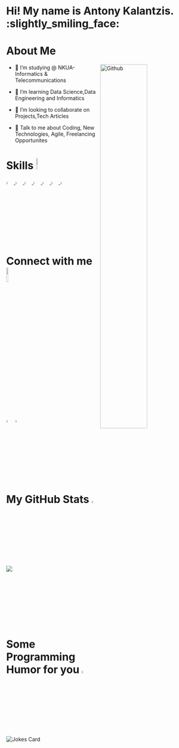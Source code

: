 
<div align="center">
<!img width="100%" height = "250px" src="https://cdn.pixabay.com/photo/2018/01/14/23/12/nature-3082832_1280.jpg" alt="cover" />
</div>




</p>
<h1 size=200px'> <b>Hi! My name is Antony Kalantzis. </b>:slightly_smiling_face: 
</h1>
 
<h1> About Me </h1>

<img width="50%" align="right" alt="Github" src="https://raw.githubusercontent.com/onimur/.github/master/.resources/git-header.svg" />


- 📖 I’m studying @ NKUA-Informatics & Telecommunications

- 🌱 I’m learning Data Science,Data Engineering and Informatics 

- 👯 I’m looking to collaborate on Projects,Tech Articles 

- 💬 Talk to me about Coding, New Technologies, Agile, Freelancing Opportunites 
                                   
                
<h1> Skills <img width="5%" src = "https://media2.giphy.com/media/QssGEmpkyEOhBCb7e1/giphy.gif?cid=ecf05e47a0n3gi1bfqntqmob8g9aid1oyj2wr3ds3mg700bl&rid=giphy.gif" width = 32px height=30px> </h1>
<a href= https://github.com/tonykalantzis?tab=repositories&q=&type=&language=python&sort= > <img width ="4%" src ='https://raw.githubusercontent.com/rahulbanerjee26/githubAboutMeGenerator/main/icons/python.svg'> </a>
<a href= https://github.com/tonykalantzis?tab=repositories&q=&type=&language=html&sort= > <img width ="4%" src ='https://raw.githubusercontent.com/rahulbanerjee26/githubAboutMeGenerator/main/icons/html.svg'> </a>
<a href= https://github.com/tonykalantzis?tab=repositories&q=&type=&language=css&sort= > <img width ="4%" src ='https://raw.githubusercontent.com/rahulbanerjee26/githubAboutMeGenerator/main/icons/css.svg'> </a>
<a href= https://github.com/tonykalantzis?tab=repositories&q=&type=&language=javascript&sort= > <img width ="4%" src ='https://raw.githubusercontent.com/rahulbanerjee26/githubAboutMeGenerator/main/icons/javascript.svg'> </a>
<a href= https://github.com/tonykalantzis?tab=repositories&q=&type=&language=c&sort= > <img width ="4%" src ='https://raw.githubusercontent.com/rahulbanerjee26/githubAboutMeGenerator/main/icons/c.svg'> </a>
<a href= https://github.com/tonykalantzis?tab=repositories&q=&type=&language=cpp&sort= > <img width ="4%" src ='https://raw.githubusercontent.com/rahulbanerjee26/githubAboutMeGenerator/main/icons/cpp.svg'> </a>
<a href= https://github.com/tonykalantzis?tab=repositories&q=&type=&language=java&sort= > <img width ="4%" src ='https://raw.githubusercontent.com/rahulbanerjee26/githubAboutMeGenerator/main/icons/java.svg'> </a>


<h1> Connect with me <img width="10%" src='https://raw.githubusercontent.com/ShahriarShafin/ShahriarShafin/main/Assets/handshake.gif' width="100px"> </h1>
<a href = 'https://www.linkedin.com/in/antoniskalantzis'> <img width = "4%" align= center src="https://raw.githubusercontent.com/rahulbanerjee26/githubAboutMeGenerator/main/icons/linked-in-alt.svg"/></a> 
<a  href = 'https://www.github.com/tonykalantzis'> <img width = "4%" align= center src="https://raw.githubusercontent.com/rahulbanerjee26/githubAboutMeGenerator/main/icons/github.svg"/></a> 


<h1> My GitHub Stats <img width="4%" src='https://media1.giphy.com/media/du3J3cXyzhj75IOgvA/giphy.gif?cid=ecf05e47x2g034i9pzwtzzsd3xgg2w9nr94t4tflbbgo3008&rid=giphy.gif' width='32px'> </h1>

<a href="https://github.com/anuraghazra/github-readme-stats">
<img align="left" src="https://github-readme-stats.vercel.app/api?username=tonykalantzis&count_private=true&show_icons=true&theme=default" />
</a>

<a href="https://github.com/anuraghazra/convoychat">
<!img align="center" src="https://github-readme-stats.vercel.app/api/top-langs/?username=tonykalantzis&theme=default" />
</a>
<br>
<br>
<br>
<br>
<br>
<br>
<br>
<br>
<br>

<h1> Some Programming Humor for you <img width="4%" src='https://media2.giphy.com/media/UQDSBzfyiBKvgFcSTw/giphy.gif?cid=ecf05e47p3cd513axbek3f56ti3jzizq8hincw20jauyyfyw&rid=giphy.gif' width = '32px'></h1>

<img src="https://programming-joke-card.jayvishaalj.vercel.app/api" alt="Jokes Card" />

<br>



